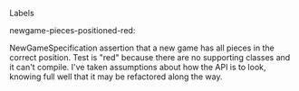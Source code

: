 Labels

newgame-pieces-positioned-red:

NewGameSpecification assertion that a new game has all pieces in the correct position.
Test is "red" because there are no supporting classes and it can't compile. I've taken assumptions about how
the API is to look, knowing full well that it may be refactored along the way.